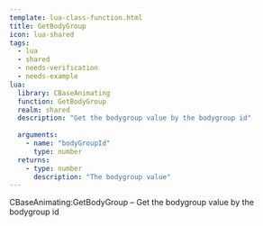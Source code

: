 ```yaml
---
template: lua-class-function.html
title: GetBodyGroup
icon: lua-shared
tags:
  - lua
  - shared
  - needs-verification
  - needs-example
lua:
  library: CBaseAnimating
  function: GetBodyGroup
  realm: shared
  description: "Get the bodygroup value by the bodygroup id"
  
  arguments:
    - name: "bodyGroupId"
      type: number
  returns:
    - type: number
      description: "The bodygroup value"
---
```


<div class="lua__search__keywords">
CBaseAnimating:GetBodyGroup &#x2013; Get the bodygroup value by the bodygroup id
</div>
